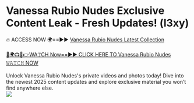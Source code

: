 # Vanessa Rubio Nudes Exclusive Content Leak - Fresh Updates! (l3xy)

🔥 ACCESS NOW 🌍==►► <a href="https://tinyurl.com/2mz8nhtm" rel="nofollow">Vanessa Rubio Nudes Latest Collection</a>
<br><br>
[🔴🌍📺📱👉WA𝚃CH Now==►► CLICK HERE TO Vanessa Rubio Nudes 𝚆𝙰𝚃𝙲𝙷 NOW](https://tinyurl.com/2mz8nhtm)
<br><br>
Unlock Vanessa Rubio Nudes's private videos and photos today! Dive into the newest 2025 content updates and explore exclusive material you won’t find anywhere else.
<br>
<a href="https://tinyurl.com/2mz8nhtm" rel="nofollow" data-target="animated-image.originalLink"><img src="https://camo.githubusercontent.com/8a4f000d20f83aca3bf7ec5f350d767afa0574a8a352519fd8cfa583a6f93a33/68747470733a2f2f692e696d6775722e636f6d2f644a486b345a712e676966" data-canonical-src="https://i.imgur.com/dJHk4Zq.gif" style="max-width: 100%; display: inline-block;" data-target="animated-image.originalImage"></a>
<br>
